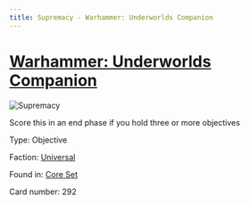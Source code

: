 ```yaml
---
title: Supremacy - Warhammer: Underworlds Companion
---
```


# [Warhammer: Underworlds Companion](https://guidokessels.github.io/wh-underworlds)

  

![Supremacy](https://warhammerunderworlds.com/wp-content/uploads/sites/6/2017/12/292_ENG-Supremacy.png)

Score this in an end phase if you hold three or more objectives

Type: Objective

Faction: [Universal](https://guidokessels.github.io/wh-underworlds/factions/universal)

Found in: [Core Set](https://guidokessels.github.io/wh-underworlds/locations/core-set)

Card number: 292
